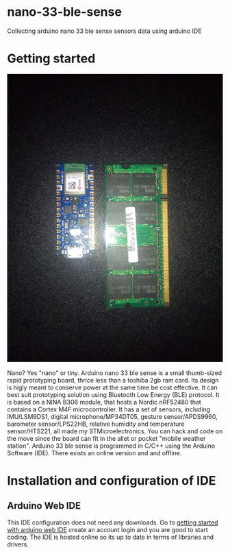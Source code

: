 # nano-33-ble-sense
Collecting arduino nano 33 ble sense sensors data using arduino IDE

# Getting started
![photo 1](images/nano-33-ble-sense.jpeg )

Nano? Yes "nano" or tiny. Arduino nano 33 ble sense is a small thumb-sized rapid prototyping board, thrice less than a toshiba 2gb ram card. Its design is higly meant to conserve power at the same time be cost effective. It can best suit prototyping solution using Bluetooth Low Energy (BLE) protocol. It is based on a NINA B306 module, that hosts a Nordic nRF52480 that contains a Cortex M4F microcontroller. It has a set of sensors, including IMU/LSM9DS1, digital microphone/MP34DT05, gesture sensor/APDS9960, barometer sensor/LPS22HB, relative humidity and temperature sensor/HTS221, all made my STMicroelectronics. You can hack and code on the move since the board can fit in the allet or pocket "mobile weather station". Arduino 33 ble sense is programmed in C/C++ using the Arduino Software (IDE). There exists an online version and and offline.

# Installation and configuration of IDE
## Arduino Web IDE
This IDE configuration does not need any downloads. Go to [getting started with arduino web IDE](https://create.arduino.cc/projecthub/Arduino_Genuino/getting-started-with-arduino-web-editor-on-various-platforms-4b3e4a) create an account login and you are good to start coding. The IDE is hosted online so its up to date in terms of libraries and drivers.



